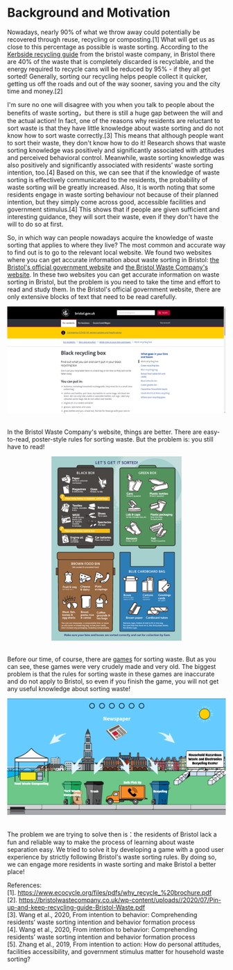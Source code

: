 # Background and Motivation

Nowadays, nearly 90% of what we throw away could potentially be recovered through reuse, recycling or composting.[1]
What will get us as close to this percentage as possible is waste sorting.
According to the [Kerbside recycling guide](https://bristolwastecompany.co.uk/wp-content/uploads//2020/07/Pin-up-and-keep-recycling-guide-Bristol-Waste.pdf)
from the bristol waste company, in Bristol there are 40% of the waste that is completely discarded is recyclable,
and the energy required to recycle cans will be reduced by 95% - if they all get sorted!
Generally, sorting our recycling helps people collect it quicker, getting us off the roads and out of the way sooner, 
saving you and the city time and money.[2] 

I'm sure no one will disagree with you when you talk to people about the benefits of waste sorting，but there is still a huge gap between the will and the actual action! In fact,
one of the reasons why residents are reluctant to sort waste is that they have little knowledge about waste sorting and do not know how to sort waste correctly.[3]
This means that although people want to sort their waste, they don't know how to do it!
Research shows that waste sorting knowledge was positively and significantly associated with attitudes and perceived behavioral control.
Meanwhile, waste sorting knowledge was also positively and significantly associated with residents’ waste sorting intention, too.[4]
Based on this, we can see that if the knowledge of waste sorting is effectively communicated to the residents, the probability of waste sorting will be greatly increased.
Also, It is worth noting that some residents engage in waste sorting behaviour not because of their planned intention, but they simply come across good, accessible facilities and government stimulus.[4]
This shows that if people are given sufficient and interesting guidance, they will sort their waste, even if they don't have the will to do so at first.  

So, in which way can people nowadays acquire the knowledge of waste sorting that applies to where they live?
The most common and accurate way to find out is to go to the relevant local website. 
We found two websites where you can get accurate information about waste sorting in Bristol: [the Bristol's official government website](https://www.bristol.gov.uk/bins-recycling/what-goes-in-your-bins-and-boxes)
and [the Bristol Waste Company's website](https://bristolwastecompany.co.uk/household/get-it-sorted/). 
In these two websites you can get accurate information on waste sorting in Bristol, but the problem is you need to take the time and effort to read and study them.
In the Bristol's official government website, there are only extensive blocks of text that need to be read carefully.

<div align=center><img width="700" src="https://github.com/LIAM-LIN/COMSM1401-DESK12/blob/main/report/gov.png?raw=true" alt = "gov"/></div> <br/>

In the Bristol Waste Company's website, things are better. There are easy-to-read, poster-style rules for sorting waste. But the problem is: you still have to read!

<div align=center><img width="300" src="https://github.com/LIAM-LIN/COMSM1401-DESK12/blob/main/report/rules.png?raw=true" alt = "rules"/></div> <br/>

Before our time, of course, there are [games](https://recollect.net/waste-sorting-game/) for sorting waste. But as you can see, these games were very crudely made and very old.
The biggest problem is that the rules for sorting waste in these games are inaccurate and do not apply to Bristol, so even if you finish the game, you will not get any useful knowledge about sorting waste!

<div align=center><img width="700" src="https://github.com/LIAM-LIN/COMSM1401-DESK12/blob/main/report/game.png?raw=true" alt = "game"/></div> <br/>

The problem we are trying to solve then is：the residents of Bristol lack a fun and reliable way to make the process of learning about waste separation easy.
We tried to solve it by developing a game with a good user experience by strictly following Bristol's waste sorting rules.
By doing so, we can engage more residents in waste sorting and make Bristol a better place!  

References:  
[1]. https://www.ecocycle.org/files/pdfs/why_recycle_%20brochure.pdf  
[2]. https://bristolwastecompany.co.uk/wp-content/uploads//2020/07/Pin-up-and-keep-recycling-guide-Bristol-Waste.pdf  
[3]. Wang et al., 2020, From intention to behavior: Comprehending residents’ waste sorting intention and behavior formation process  
[4]. Wang et al., 2020, From intention to behavior: Comprehending residents’ waste sorting intention and behavior formation process  
[5]. Zhang et al., 2019, From intention to action: How do personal attitudes, facilities accessibility, and government stimulus matter for household waste sorting?

